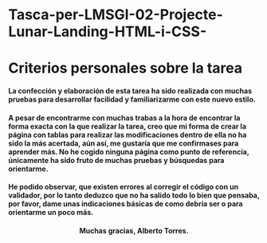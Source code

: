 # Tasca-per-LMSGI-02-Projecte-Lunar-Landing-HTML-i-CSS-
<h1>Criterios personales sobre la tarea</h1>

<h4><p>La confección y elaboración de esta tarea ha sido realizada con muchas pruebas para desarrollar facilidad y familiarizarme con este nuevo estilo.</p>
<p><h4> A pesar de encontrarme con muchas trabas a la hora de encontrar la forma exacta con la que realizar la tarea, creo que mi forma de crear la página con tablas para realizar las modificaciones dentro de ella no ha sido la más acertada, aún así, me gustaría que me confirmases para aprender más. No he cogido ninguna página como punto de referencia, únicamente ha sido fruto de muchas pruebas y búsquedas para orientarme.</p>
<p><h4>He podido observar, que existen errores al corregir el código con un validador, por lo tanto deduzco que no ha salido todo lo bien que pensaba, por favor, dame unas indicaciones básicas de como debría ser o para orientarme un poco más.
</p></h4>
<p><h4><center>Muchas gracias, Alberto Torres.</p></h4></center>
